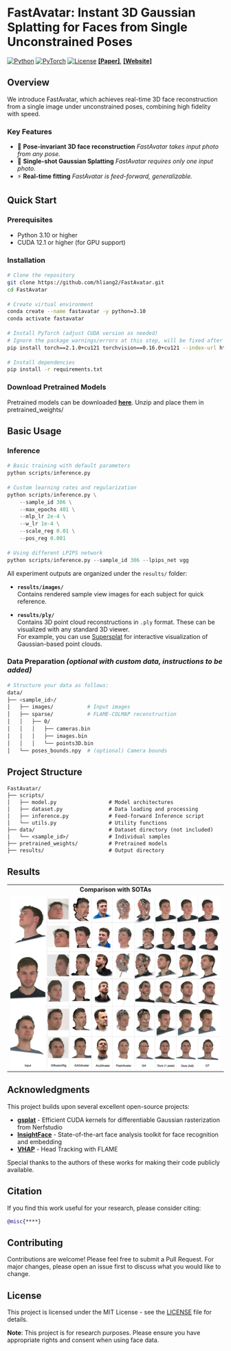 # FastAvatar: Instant 3D Gaussian Splatting for Faces from Single Unconstrained Poses

[![Python](https://img.shields.io/badge/Python-3.10%2B-blue)](https://www.python.org/)
[![PyTorch](https://img.shields.io/badge/PyTorch-2.1%2B-red)](https://pytorch.org/)
[![License](https://img.shields.io/badge/License-MIT-green.svg)](LICENSE)
**[[Paper]](https://drive.google.com/file/d/1SQOx8kHnnaqaCv_PjUqbVMYRzUOtUZuM/view?usp=sharing)**, **[[Website]](https://hliang2.github.io/FastAvatar/)**

## Overview

We introduce FastAvatar, which achieves real-time 3D face reconstruction from a single image under unconstrained poses, combining high fidelity with speed.

### Key Features
- 🎯 **Pose-invariant 3D face reconstruction** *FastAvatar takes input photo from any pose.*
- 🔧 **Single-shot Gaussian Splatting** *FastAvatar requires only one input photo.*
- ⚡ **Real-time fitting** *FastAvatar is feed-forward, generalizable.*

## Quick Start

### Prerequisites
- Python 3.10 or higher
- CUDA 12.1 or higher (for GPU support)

### Installation

```bash
# Clone the repository
git clone https://github.com/hliang2/FastAvatar.git
cd FastAvatar

# Create virtual environment 
conda create --name fastavatar -y python=3.10
conda activate fastavatar

# Install PyTorch (adjust CUDA version as needed)
# Ignore the package warnings/errors at this step, will be fixed after requirements installed
pip install torch==2.1.0+cu121 torchvision==0.16.0+cu121 --index-url https://download.pytorch.org/whl/cu121

# Install dependencies
pip install -r requirements.txt
```

### Download Pretrained Models
Pretrained models can be downloaded **[here](https://drive.google.com/file/d/1SQOx8kHnnaqaCv_PjUqbVMYRzUOtUZuM/view?usp=sharing)**. 
Unzip and place them in pretrained_weights/

## Basic Usage

### Inference

```python
# Basic training with default parameters
python scripts/inference.py

# Custom learning rates and regularization
python scripts/inference.py \
    --sample_id 306 \
    --max_epochs 401 \
    --mlp_lr 2e-4 \
    --w_lr 1e-4 \
    --scale_reg 0.01 \
    --pos_reg 0.001

# Using different LPIPS network
python scripts/inference.py --sample_id 306 --lpips_net vgg
```

All experiment outputs are organized under the `results/` folder:

- **`results/images/`**  
  Contains rendered sample view images for each subject for quick reference.

- **`results/ply/`**  
  Contains 3D point cloud reconstructions in `.ply` format. These can be visualized with any standard 3D viewer.  
  For example, you can use [Supersplat](https://superspl.at/editor) for interactive visualization of Gaussian-based point clouds.

### Data Preparation *(optional with custom data, instructions to be added)*

```bash
# Structure your data as follows:
data/
├── <sample_id>/
│   ├── images/           # Input images
│   ├── sparse/           # FLAME-COLMAP reconstruction
│   │   ├── 0/
│   │   │   ├── cameras.bin
│   │   │   ├── images.bin
│   │   │   └── points3D.bin
│   └── poses_bounds.npy  # (optional) Camera bounds
```


## Project Structure

```
FastAvatar/
├── scripts/
│   ├── model.py                 # Model architectures  
│   ├── dataset.py               # Data loading and processing   
│   ├── inference.py             # Feed-forward Inference script 
│   └── utils.py                 # Utility functions      
├── data/                        # Dataset directory (not included)
│   └── <sample_id>/             # Individual samples
├── pretrained_weights/          # Pretrained models
├── results/                     # Output directory
```


## Results

<table>
  <tr>
    <td align="center"><b>Comparison with SOTAs</b></td>
  </tr>
  <tr>
    <td><img src="pictures/comparison.png" width="600"></td>
</table>



## Acknowledgments

This project builds upon several excellent open-source projects:

- **[gsplat](https://github.com/nerfstudio-project/gsplat)** - Efficient CUDA kernels for differentiable Gaussian rasterization from Nerfstudio
- **[InsightFace](https://github.com/deepinsight/insightface)** - State-of-the-art face analysis toolkit for face recognition and embedding
- **[VHAP](https://github.com/ShenhanQian/VHAP)** - Head Tracking with FLAME

Special thanks to the authors of these works for making their code publicly available.

## Citation

If you find this work useful for your research, please consider citing:

```bibtex
@misc{****}
```


## Contributing

Contributions are welcome! Please feel free to submit a Pull Request. For major changes, please open an issue first to discuss what you would like to change.

## License

This project is licensed under the MIT License - see the [LICENSE](LICENSE) file for details.


**Note**: This project is for research purposes. Please ensure you have appropriate rights and consent when using face data.